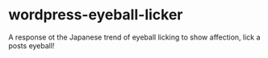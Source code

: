 wordpress-eyeball-licker
========================

A response ot the Japanese trend of eyeball licking to show affection, lick a posts eyeball!
